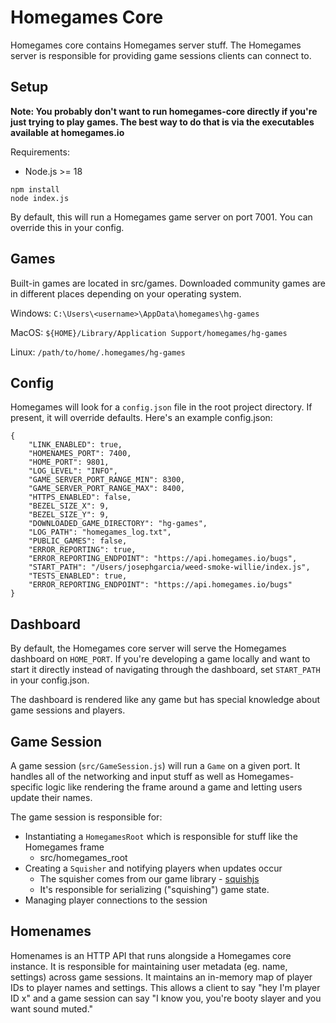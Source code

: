 # Homegames Core
Homegames core contains Homegames server stuff. The Homegames server is responsible for providing game sessions clients can connect to.

## Setup
**Note: You probably don't want to run homegames-core directly if you're just trying to play games. The best way to do that is via the executables available at homegames.io**

Requirements: 
- Node.js >= 18

```
npm install
node index.js
```

By default, this will run a Homegames game server on port 7001. You can override this in your config.

## Games 
Built-in games are located in src/games.
Downloaded community games are in different places depending on your operating system.

Windows:
`C:\Users\<username>\AppData\homegames\hg-games`

MacOS:
`${HOME}/Library/Application Support/homegames/hg-games`

Linux:
`/path/to/home/.homegames/hg-games`

## Config
Homegames will look for a `config.json` file in the root project directory. If present, it will override defaults. Here's an example config.json:

```
{
    "LINK_ENABLED": true,
    "HOMENAMES_PORT": 7400,
    "HOME_PORT": 9801,
    "LOG_LEVEL": "INFO",
    "GAME_SERVER_PORT_RANGE_MIN": 8300,
    "GAME_SERVER_PORT_RANGE_MAX": 8400,
    "HTTPS_ENABLED": false,
    "BEZEL_SIZE_X": 9,
    "BEZEL_SIZE_Y": 9,
    "DOWNLOADED_GAME_DIRECTORY": "hg-games",
    "LOG_PATH": "homegames_log.txt",
    "PUBLIC_GAMES": false,
    "ERROR_REPORTING": true,
    "ERROR_REPORTING_ENDPOINT": "https://api.homegames.io/bugs",
    "START_PATH": "/Users/josephgarcia/weed-smoke-willie/index.js",
    "TESTS_ENABLED": true,
    "ERROR_REPORTING_ENDPOINT": "https://api.homegames.io/bugs"
}
```

## Dashboard
By default, the Homegames core server will serve the Homegames dashboard on `HOME_PORT`. If you're developing a game locally and want to start it directly instead of navigating through the dashboard, set `START_PATH` in your config.json.

The dashboard is rendered like any game but has special knowledge about game sessions and players.

## Game Session
A game session (`src/GameSession.js`) will run a `Game` on a given port. It handles all of the networking and input stuff as well as Homegames-specific logic like rendering the frame around a game and letting users update their names.

The game session is responsible for:
- Instantiating a `HomegamesRoot` which is responsible for stuff like the Homegames frame
  - src/homegames_root
- Creating a `Squisher` and notifying players when updates occur
  - The squisher comes from our game library - [squishjs](https://github.com/homegamesio/squish)
  - It's responsible for serializing ("squishing") game state. 
- Managing player connections to the session

## Homenames
Homenames is an HTTP API that runs alongside a Homegames core instance. It is responsible for maintaining user metadata (eg. name, settings) across game sessions. It maintains an in-memory map of player IDs to player names and settings. This allows a client to say "hey I'm player ID x" and a game session can say "I know you, you're booty slayer and you want sound muted."
